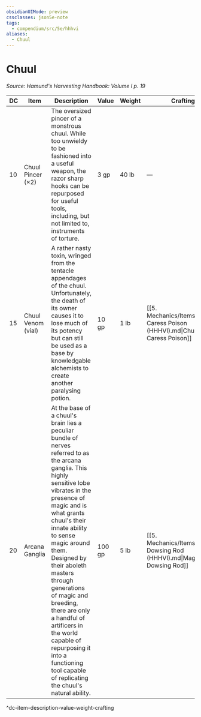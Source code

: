 ```yaml
---
obsidianUIMode: preview
cssclasses: json5e-note
tags:
  - compendium/src/5e/hhhvi
aliases:
  - Chuul
---
```

# Chuul
*Source: Hamund's Harvesting Handbook: Volume I p. 19* 

| DC | Item | Description | Value | Weight | Crafting |
|----|------|-------------|-------|--------|----------|
| 10 | Chuul Pincer (×2) | The oversized pincer of a monstrous chuul. While too unwieldy to be fashioned into a useful weapon, the razor sharp hooks can be repurposed for useful tools, including, but not limited to, instruments of torture. | 3 gp | 40 lb | — |
| 15 | Chuul Venom (vial) | A rather nasty toxin, wringed from the tentacle appendages of the chuul. Unfortunately, the death of its owner causes it to lose much of its potency but can still be used as a base by knowledgable alchemists to create another paralysing potion. | 10 gp | 1 lb | [[5. Mechanics/Items/Chuuls Caress Poison (HHHVI).md\|Chuul's Caress Poison]] |
| 20 | Arcana Ganglia | At the base of a chuul's brain lies a peculiar bundle of nerves referred to as the arcana ganglia. This highly sensitive lobe vibrates in the presence of magic and is what grants chuul's their innate ability to sense magic around them. Designed by their aboleth masters through generations of magic and breeding, there are only a handful of artificers in the world capable of repurposing it into a functioning tool capable of replicating the chuul's natural ability. | 100 gp | 5 lb | [[5. Mechanics/Items/Magical Dowsing Rod (HHHVI).md\|Magical Dowsing Rod]] |
^dc-item-description-value-weight-crafting
